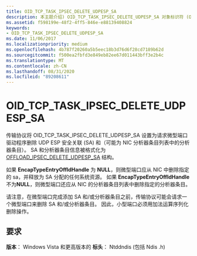 ```yaml
---
title: OID_TCP_TASK_IPSEC_DELETE_UDPESP_SA
description: 本主题介绍) OID_TCP_TASK_IPSEC_DELETE_UDPESP_SA 对象标识符 (OID。
ms.assetid: f598199e-48f2-4ff5-846e-e88139408824
keywords:
- OID_TCP_TASK_IPSEC_DELETE_UDPESP_SA
ms.date: 11/06/2017
ms.localizationpriority: medium
ms.openlocfilehash: 4b787f20260a5b5eec18b3d76d6f28cd7189b62d
ms.sourcegitcommit: f500ea2fbfd3e849eb82ee67d011443bff3e2b4c
ms.translationtype: MT
ms.contentlocale: zh-CN
ms.lasthandoff: 08/31/2020
ms.locfileid: "89208611"
---
```

# <a name="oid_tcp_task_ipsec_delete_udpesp_sa"></a>OID_TCP_TASK_IPSEC_DELETE_UDPESP_SA

传输协议将 OID_TCP_TASK_IPSEC_DELETE_UDPESP_SA 设置为请求微型端口驱动程序删除 UDP ESP 安全关联 (SA) 和（可能为 NIC 分析器条目列表中的分析器条目）。 SA 和分析器条目信息被格式化为 [OFFLOAD_IPSEC_DELETE_UDPESP_SA](/windows-hardware/drivers/ddi/ntddndis/ns-ntddndis-_offload_ipsec_delete_udpesp_sa) 结构。

如果 **EncapTypeEntryOffldHandle** 为 **NULL**，则微型端口应从 NIC 中删除指定的 sa，并释放为 SA 分配的任何系统资源。 如果 **EncapTypeEntryOffldHandle** 不为**NULL**，则微型端口还应从 NIC 的分析器条目列表中删除指定的分析器条目。

请注意，在微型端口完成添加 SA 和/或分析器条目之前，传输协议可能会请求一个微型端口来删除 SA 和/或分析器条目。 因此，小型端口必须用加法运算序列化删除操作。

## <a name="requirements"></a>要求

**版本**： Windows Vista 和更高版本的 **标头**： Ntddndis (包括 Ndis .h) 